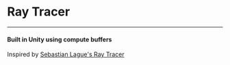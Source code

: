 # Ray Tracer

---

#### Built in Unity using compute buffers

Inspired by [Sebastian Lague's Ray Tracer](https://www.youtube.com/watch?v=Qz0KTGYJtUk)

